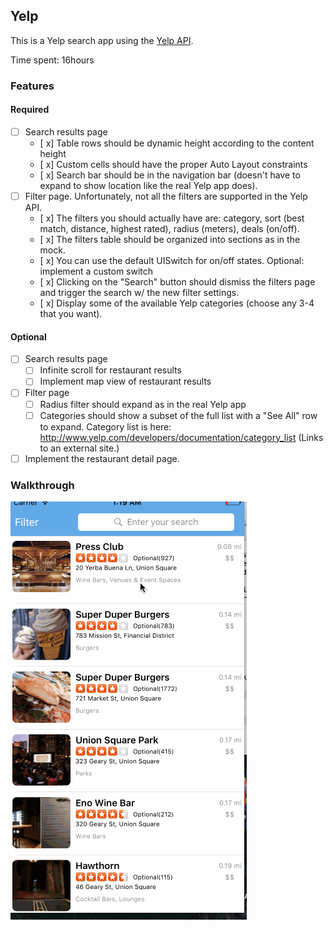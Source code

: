 ## Yelp

This is a Yelp search app using the [Yelp API](http://developer.rottentomatoes.com/docs/read/JSON).

Time spent: 16hours

### Features

#### Required

- [ ] Search results page
   - [ x] Table rows should be dynamic height according to the content height
   - [ x] Custom cells should have the proper Auto Layout constraints
   - [ x] Search bar should be in the navigation bar (doesn't have to expand to show location like the real Yelp app does).
- [ ] Filter page. Unfortunately, not all the filters are supported in the Yelp API.
   - [ x] The filters you should actually have are: category, sort (best match, distance, highest rated), radius (meters), deals (on/off).
   - [ x] The filters table should be organized into sections as in the mock.
   - [ x] You can use the default UISwitch for on/off states. Optional: implement a custom switch
   - [ x] Clicking on the "Search" button should dismiss the filters page and trigger the search w/ the new filter settings.
   - [ x] Display some of the available Yelp categories (choose any 3-4 that you want).

#### Optional

- [ ] Search results page
   - [ ] Infinite scroll for restaurant results
   - [ ] Implement map view of restaurant results
- [ ] Filter page
   - [ ] Radius filter should expand as in the real Yelp app
   - [ ] Categories should show a subset of the full list with a "See All" row to expand. Category list is here: http://www.yelp.com/developers/documentation/category_list (Links to an external site.)
- [ ] Implement the restaurant detail page.

### Walkthrough

![Video Walkthrough](yelp.gif)


